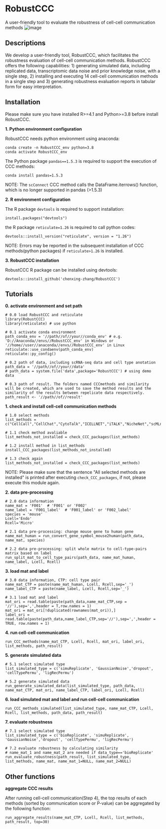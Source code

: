 # RobustCCC
A user-friendly tool to evaluate the robustness of cell-cell communication methods
![image](https://github.com/chenxing-zhang/RobustCCC/blob/main/schematic.png)


## Descriptions
We develop a user-friendly tool, RobustCCC, which facilitates the robustness evaluation of cell-cell communication methods. RobustCCC offers the following capabilities: 1) generating simulated data, including replicated data, transcriptomic data noise and prior knowledge noise, with a single step, 2) installing and executing 14 cell-cell communication methods in a single step and 3) generating robustness evaluation reports in tabular form for easy interpretation.

## Installation
Please make sure you have installed R>=4.1 and Python>=3.8 before install RobustCCC.

**1. Python environment configuration**

RobustCCC needs python environment using anaconda:
```
conda create -n RobustCCC_env python=3.8
conda activate RobustCCC_env
```

The Python package `pandas==1.5.3` is required to support the execution of CCC methods:
```
conda install pandas=1.5.3
```

NOTE: The `scConnect` CCC method calls the DataFrame.iterrows() function, which is no longer supported in pandas (>1.5.3)
  

**2. R environment configuration**

The R package `devtools` is required to support installation:
```
install.packages("devtools")
```

the R package `reticulate=1.26` is required to call python codes:
```
devtools::install_version("reticulate", version = "1.26")
```

NOTE: Errors may be reported in the subsequent installation of CCC methods(python packages) if `reticulate>1.26` is installed.


**3. RobustCCC installation**

RobustCCC R package can be installed using devtools: 
```
devtools::install_github('chenxing-zhang/RobustCCC')
```


## Tutorials
**0. activate environment and set path**
```
# 0.0 load RobustCCC and reticulate
library(RobustCCC)
library(reticulate) # use python

# 0.1 activate conda environment
path_conda_env = '//path//of//your//conda_env' # e.g. 'D://Anaconda//envs//RobustCCC_env' in Windows or '//home//user//anaconda//envs//RobustCCC_env' in Linux
reticulate::use_condaenv(path_conda_env) 
reticulate::py_config()

# 0.2 path of data, including scRNA-seq data and cell type anotation
path_data = '//path//of//your//data' 
# path_data = system.file('data',package='RobustCCC') # using demo data 

# 0.3 path of result. The folders named CCCmethods and similarity  will be created, which are used to save the method results and the similarity of the results between repelicate data respectively.
path_result <- '//path//of//result'
```

**1. check and install cell-cell communication methods**
```
# 1.0 select methods
list_methods = c("CellCall","CellChat","CytoTalk","ICELLNET","iTALK","NicheNet","scMLnet","SingleCellSignalR","Zhou","Skelly","Kumar","NATMI","scConnect","CellPhoneDB")

# 1.1 check method avaliable
list_methods_not_installed = check_CCC_packages(list_methods) 

# 1.2 install method in list_methods
install_CCC_packages(list_methods_not_installed) 

# 1.3 check again
list_methods_not_installed = check_CCC_packages(list_methods) 
```

NOTE: Please make sure that the sentence "All selected methods are installed" is printed after executing `check_CCC_packages`, if not, please execute this module again.

**2. data pre-processing**
```
# 2.0 data information
name_mat = 'F001'  # 'F001' or 'F002'
name_label = 'F001_label'  # 'F001_label' or 'F002_label'
species = 'mouse'
Lcell='Endo'
Rcell='Micro'

# 2.1 data pre-processing: change mouse gene to human gene
name_mat_human = run_convert_gene_symbol_mouse2human(path_data, name_mat, species)

# 2.2 data pre-processing: split whole matrix to cell-type-pairs matrix based on label
run_split_mat_to_cell_type_pairs(path_data, name_mat_human, name_label, Lcell, Rcell)
```

**3. load mat and label**
```
# 3.0 data information, CTP: cell type pair
name_mat_CTP = paste(name_mat_human, Lcell, Rcell,sep='_')
name_label_CTP = paste(name_label, Lcell, Rcell,sep='_')

# 3.1 load mat and label
mat_ori = read.table(paste(path_data,name_mat_CTP,sep = '//'),sep=',',header = T,row.names = 1)
mat_ori = mat_ori[!duplicated(rownames(mat_ori)),]
label_ori = read.table(paste(path_data,name_label_CTP,sep='//'),sep=',',header = TRUE, row.names = 1)
```

**4. run cell-cell communication**
```
run_CCC_methods(name_mat_CTP, Lcell, Rcell, mat_ori, label_ori, list_methods, path_result)
```

**5. generate simulated data**
```
# 5.1 select simulated type
list_simulated_type = c('simuReplicate', 'GaussianNoise','dropout', 'cellTypePermu', 'ligRecPermu')

# 5.2 generate simulated data
run_generate_simulated_data(list_simulated_type, path_data, name_mat_CTP, mat_ori, name_label_CTP, label_ori, Lcell, Rcell)
```

**6. load simulated mat and label and run cell-cell communication**
```
run_CCC_methods_simulated(list_simulated_type, name_mat_CTP, Lcell, Rcell, list_methods, path_data, path_result)
```

**7. evaluate robustness**
```
# 7.1 select simulated type
list_simulated_type = c('bioReplicate', 'simuReplicate', 'GaussianNoise','dropout', 'cellTypePermu', 'ligRecPermu')

# 7.2 evaluate robustness by calculating similarity
# name_mat_1 and name_mat_2 are needed if data_type=='bioReplicate'
run_evaluate_robustness(path_result, list_simulated_type, list_methods, name_mat, name_mat_1=NULL, name_mat_2=NULL)
```

## Other functions
**aggregate CCC results**

After running cell-cell communication(Step 4), the top results of each methods (sorted by communication score or P-value) can be aggregated by the following function:
```
run_aggregate_results(name_mat_CTP, Lcell, Rcell, list_methods, path_result, top=30)
```